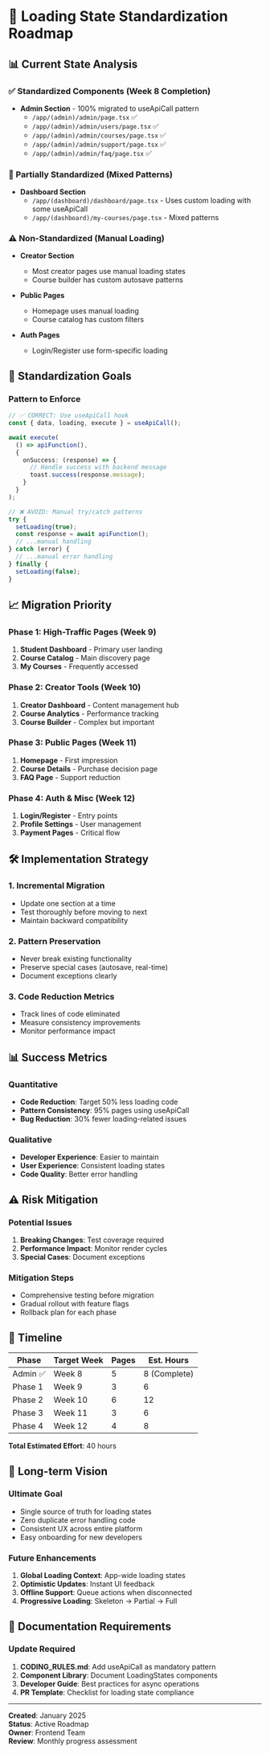 # 🔄 Loading State Standardization Roadmap

## 📊 Current State Analysis

### **✅ Standardized Components (Week 8 Completion)**
- **Admin Section** - 100% migrated to useApiCall pattern
  - `/app/(admin)/admin/page.tsx` ✅
  - `/app/(admin)/admin/users/page.tsx` ✅
  - `/app/(admin)/admin/courses/page.tsx` ✅
  - `/app/(admin)/admin/support/page.tsx` ✅
  - `/app/(admin)/admin/faq/page.tsx` ✅

### **🔶 Partially Standardized (Mixed Patterns)**
- **Dashboard Section**
  - `/app/(dashboard)/dashboard/page.tsx` - Uses custom loading with some useApiCall
  - `/app/(dashboard)/my-courses/page.tsx` - Mixed patterns

### **⚠️ Non-Standardized (Manual Loading)**
- **Creator Section**
  - Most creator pages use manual loading states
  - Course builder has custom autosave patterns
  
- **Public Pages**
  - Homepage uses manual loading
  - Course catalog has custom filters

- **Auth Pages**
  - Login/Register use form-specific loading

## 🎯 Standardization Goals

### **Pattern to Enforce**
```typescript
// ✅ CORRECT: Use useApiCall hook
const { data, loading, execute } = useApiCall();

await execute(
  () => apiFunction(),
  {
    onSuccess: (response) => {
      // Handle success with backend message
      toast.success(response.message);
    }
  }
);

// ❌ AVOID: Manual try/catch patterns
try {
  setLoading(true);
  const response = await apiFunction();
  // ...manual handling
} catch (error) {
  // ...manual error handling
} finally {
  setLoading(false);
}
```

## 📈 Migration Priority

### **Phase 1: High-Traffic Pages (Week 9)**
1. **Student Dashboard** - Primary user landing
2. **Course Catalog** - Main discovery page
3. **My Courses** - Frequently accessed

### **Phase 2: Creator Tools (Week 10)**
1. **Creator Dashboard** - Content management hub
2. **Course Analytics** - Performance tracking
3. **Course Builder** - Complex but important

### **Phase 3: Public Pages (Week 11)**
1. **Homepage** - First impression
2. **Course Details** - Purchase decision page
3. **FAQ Page** - Support reduction

### **Phase 4: Auth & Misc (Week 12)**
1. **Login/Register** - Entry points
2. **Profile Settings** - User management
3. **Payment Pages** - Critical flow

## 🛠️ Implementation Strategy

### **1. Incremental Migration**
- Update one section at a time
- Test thoroughly before moving to next
- Maintain backward compatibility

### **2. Pattern Preservation**
- Never break existing functionality
- Preserve special cases (autosave, real-time)
- Document exceptions clearly

### **3. Code Reduction Metrics**
- Track lines of code eliminated
- Measure consistency improvements
- Monitor performance impact

## 📊 Success Metrics

### **Quantitative**
- **Code Reduction**: Target 50% less loading code
- **Pattern Consistency**: 95% pages using useApiCall
- **Bug Reduction**: 30% fewer loading-related issues

### **Qualitative**
- **Developer Experience**: Easier to maintain
- **User Experience**: Consistent loading states
- **Code Quality**: Better error handling

## ⚠️ Risk Mitigation

### **Potential Issues**
1. **Breaking Changes**: Test coverage required
2. **Performance Impact**: Monitor render cycles
3. **Special Cases**: Document exceptions

### **Mitigation Steps**
- Comprehensive testing before migration
- Gradual rollout with feature flags
- Rollback plan for each phase

## 📅 Timeline

| Phase | Target Week | Pages | Est. Hours |
|-------|-------------|-------|------------|
| Admin ✅ | Week 8 | 5 | 8 (Complete) |
| Phase 1 | Week 9 | 3 | 6 |
| Phase 2 | Week 10 | 6 | 12 |
| Phase 3 | Week 11 | 3 | 6 |
| Phase 4 | Week 12 | 4 | 8 |

**Total Estimated Effort**: 40 hours

## 🎯 Long-term Vision

### **Ultimate Goal**
- Single source of truth for loading states
- Zero duplicate error handling code
- Consistent UX across entire platform
- Easy onboarding for new developers

### **Future Enhancements**
1. **Global Loading Context**: App-wide loading states
2. **Optimistic Updates**: Instant UI feedback
3. **Offline Support**: Queue actions when disconnected
4. **Progressive Loading**: Skeleton → Partial → Full

## 📝 Documentation Requirements

### **Update Required**
1. **CODING_RULES.md**: Add useApiCall as mandatory pattern
2. **Component Library**: Document LoadingStates components
3. **Developer Guide**: Best practices for async operations
4. **PR Template**: Checklist for loading state compliance

---

**Created**: January 2025  
**Status**: Active Roadmap  
**Owner**: Frontend Team  
**Review**: Monthly progress assessment